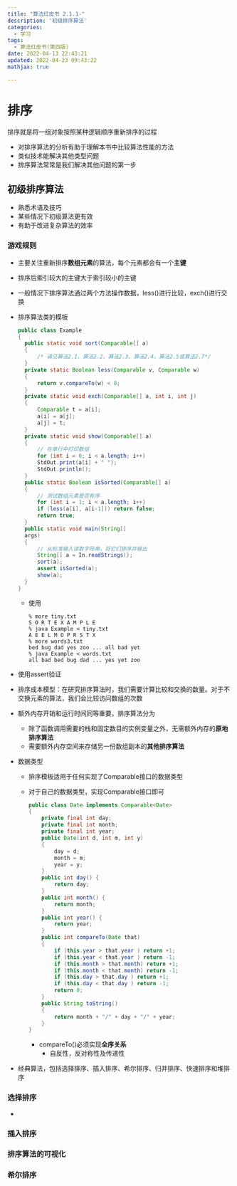 ```yaml
---
title: "算法红皮书 2.1.1-"
description: '初级排序算法'
categories:
  - 学习
tags:
  - 算法红皮书(第四版)
date: 2022-04-13 22:43:21
updated: 2022-04-23 09:43:22
mathjax: true

---
```


# 排序

排序就是将一组对象按照某种逻辑顺序重新排序的过程  

- 对排序算法的分析有助于理解本书中比较算法性能的方法
- 类似技术能解决其他类型问题
- 排序算法常常是我们解决其他问题的第一步

## 初级排序算法

- 熟悉术语及技巧
- 某些情况下初级算法更有效
- 有助于改进复杂算法的效率

### 游戏规则

- 主要关注重新排序**数组元素**的算法，每个元素都会有一个**主键**

- 排序后索引较大的主键大于索引较小的主键

- 一般情况下排序算法通过两个方法操作数据，less()进行比较，exch()进行交换

- 排序算法类的模板

  ```java
  public class Example
  {
  	public static void sort(Comparable[] a)
  	{
  		/* 请见算法2.1、算法2.2、算法2.3、算法2.4、算法2.5或算法2.7*/
  	}
  	private static Boolean less(Comparable v, Comparable w)
  	{
  		return v.compareTo(w) < 0;
  	}
  	private static void exch(Comparable[] a, int i, int j)
  	{
  		Comparable t = a[i];
  		a[i] = a[j];
  		a[j] = t;
  	}
  	private static void show(Comparable[] a)
  	{
  		// 在单行中打印数组
  		for (int i = 0; i < a.length; i++)
  		StdOut.print(a[i] + " ");
  		StdOut.println();
  	}
  	public static Boolean isSorted(Comparable[] a)
  	{
  		// 测试数组元素是否有序
  		for (int i = 1; i < a.length; i++)
  		if (less(a[i], a[i-1])) return false;
  		return true;
  	}
  	public static void main(String[]
  	args)
  	{
  		// 从标准输入读取字符串，将它们排序并输出
  		String[] a = In.readStrings();
  		sort(a);
  		assert isSorted(a);
  		show(a);
  	}
  }
  ```

  - 使用

    ```shell
    % more tiny.txt
    S O R T E X A M P L E
    % java Example < tiny.txt
    A E E L M O P R S T X
    % more words3.txt
    bed bug dad yes zoo ... all bad yet
    % java Example < words.txt
    all bad bed bug dad ... yes yet zoo
    
    ```

- 使用assert验证

- 排序成本模型：在研究排序算法时，我们需要计算比较和交换的数量。对于不交换元素的算法，我们会比较访问数组的次数

- 额外内存开销和运行时间同等重要，排序算法分为

  - 除了函数调用需要的栈和固定数目的实例变量之外，无需额外内存的**原地排序算法**
  - 需要额外内存空间来存储另一份数组副本的**其他排序算法**

- 数据类型

  - 排序模板适用于任何实现了Comparable接口的数据类型

  - 对于自己的数据类型，实现Comparable接口即可

    ```java
    public class Date implements Comparable<Date>
    {
    	private final int day;
    	private final int month;
    	private final int year;
    	public Date(int d, int m, int y)
    	{
    		day = d;
    		month = m;
    		year = y;
    	}
    	public int day() {
    		return day;
    	}
    	public int month() {
    		return month;
    	}
    	public int year() {
    		return year;
    	}
    	public int compareTo(Date that)
    	{
    		if (this.year > that.year ) return +1;
    		if (this.year < that.year ) return -1;
    		if (this.month > that.month) return +1;
    		if (this.month < that.month) return -1;
    		if (this.day > that.day ) return +1;
    		if (this.day < that.day ) return -1;
    		return 0;
    	}
    	public String toString()
    	{
    		return month + "/" + day + "/" + year;
    	}
    }
    ```

    - compareTo()必须实现**全序关系**
      - 自反性，反对称性及传递性

- 经典算法，包括选择排序、插入排序、希尔排序、归并排序、快速排序和堆排序

### 选择排序

- 

### 插入排序

### 排序算法的可视化

### 希尔排序




